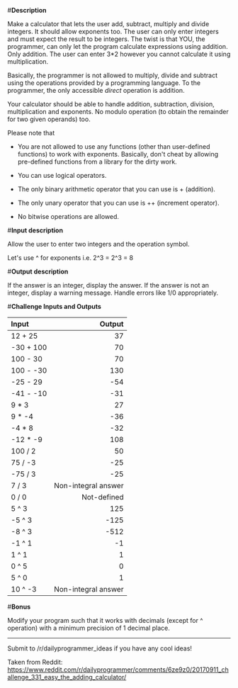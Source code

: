 #**Description**

Make a calculator that lets the user add, subtract, multiply and divide integers. It should allow exponents too. The user can only enter integers and must expect the result to be integers. The twist is that YOU, the programmer, can only let the program calculate expressions using addition. Only addition. The user can enter 3*2 however you cannot calculate it using multiplication. 

Basically, the programmer is not allowed to multiply, divide and subtract using the operations provided by a programming language. To the programmer, the only accessible *direct* operation is addition.

Your calculator should be able to handle addition, subtraction, division, multiplication and exponents. No modulo operation (to obtain the remainder for two given operands) too. 

Please note that

+ You are not allowed to use any functions (other than user-defined functions) to work with exponents. Basically, don't cheat by allowing pre-defined functions from a library for the dirty work. 

+ You can use logical operators.

+ The only binary arithmetic operator that you can use is \+ (addition).

+ The only unary operator that you can use is \+\+ (increment operator). 

+ No bitwise operations are allowed.

#**Input description** 

Allow the user to enter two integers and the operation symbol.

Let's use \^ for exponents i.e. 2\^3 = 2^3 = 8

#**Output description** 

If the answer is an integer, display the answer. If the answer is not an integer, display a warning message. Handle errors like 1/0 appropriately.

#**Challenge Inputs and Outputs**

Input | Output
:--| --:
12 + 25 | 37
-30 + 100 | 70
100 - 30 | 70
100 - -30 | 130
-25 - 29 | -54
-41 - -10 | -31
9 * 3 | 27
9 * -4 | -36
-4 * 8 | -32
-12 * -9 | 108
100 / 2 | 50
75 / -3 | -25
-75 / 3 | -25
7 / 3 | Non-integral answer
0 / 0 | Not-defined
5 ^ 3 | 125
-5 ^ 3 | -125
-8 ^ 3 | -512
-1 ^ 1 | -1 
1 ^ 1 | 1
0 ^ 5 | 0
5 ^ 0 | 1
10 ^ -3 | Non-integral answer

#**Bonus**

Modify your program such that it works with decimals (except for \^ operation) with a minimum precision of 1 decimal place. 

----

Submit to /r/dailyprogrammer_ideas if you have any cool ideas!

Taken from Reddit: https://www.reddit.com/r/dailyprogrammer/comments/6ze9z0/20170911_challenge_331_easy_the_adding_calculator/
